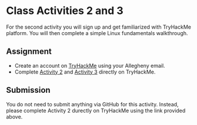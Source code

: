 # Class Activities 2 and 3

For the second activity you will sign up and get familiarized with TryHackMe platform. You will then complete a simple Linux fundamentals walkthrough.

## Assignment

-  Create an account on [TryHackMe](www.tryhackme.com/signup) using your Allegheny email.
-  Complete [Activity 2](https://tryhackme.com/jr/linuxfundamentalspart1mi) and [Activity 3](https://tryhackme.com/jr/linuxfundamentalspart2vk) directly on TryHackMe.

## Submission

You do not need to submit anything via GitHub for this activity. Instead, please complete Activity 2 durectly on TryHackMe using the link provided above.
